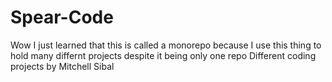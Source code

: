 # Spear-Code
Wow I just learned that this is called a monorepo because I use this thing to
hold many differnt projects despite it being only one repo
Different coding projects by Mitchell Sibal
